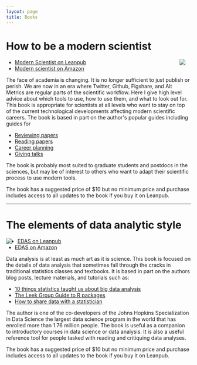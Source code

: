 ```yaml
---
layout: page
title: Books
---
```


# How to be a modern scientist

<div style="float: right; margin-right:15px">
    <a href="https://leanpub.com/datastyle"><img src="../images/modernscientist.png"/></a>
</div>

* [Modern Scientist on Leanpub](https://leanpub.com/modernscientist)
* [Modern scientist on Amazon](http://www.amazon.com/How-modern-scientist-Jeffrey-Leek-ebook/dp/B01E0EON7W)


The face of academia is changing. It is no longer sufficient to just publish or perish. We are now in an era where Twitter, Github, Figshare, and Alt Metrics are regular parts of the scientific workflow. Here I give high level advice about which tools to use, how to use them, and what to look out for. This book is appropriate for scientists at all levels who want to stay on top of the current technological developments affecting modern scientific careers. The book is based in part on the author's popular guides including guides for

* [Reviewing papers](https://github.com/jtleek/reviews)
* [Reading papers](https://github.com/jtleek/readingpapers)
* [Career planning](https://github.com/jtleek/careerplanning)
* [Giving talks](https://github.com/jtleek/talkguide)


The book is probably most suited to graduate students and postdocs in the sciences, but may be of interest to others who want to adapt their scientific process to use modern tools. 

The book has a suggested price of $10 but no minimum price and purchase includes access to all updates to the book if you buy it on Leanpub. 

--------


# The elements of data analytic style

<div style="float: left; margin-right:15px">
    <a href="https://leanpub.com/datastyle"><img src="../images/edas.jpg"/></a>
</div>

* [EDAS on Leanpub](https://leanpub.com/datastyle)
* [EDAS on Amazon](http://www.amazon.com/Elements-Data-Analytic-Style-ebook/dp/B00U6D80YY/)

Data analysis is at least as much art as it is science. This book is focused on the details of data analysis that sometimes fall through the cracks in traditional statistics classes and textbooks. It is based in part on the authors blog posts, lecture materials, and tutorials such as: 

* [10 things statistics taught us about big data analysis](http://simplystatistics.org/2014/05/22/10-things-statistics-taught-us-about-big-data-analysis/)
* [The Leek Group Guide to R packages](https://github.com/jtleek/rpackages)
* [How to share data with a statistician](https://github.com/jtleek/datasharing)

The author is one of the co-developers of the Johns Hopkins Specialization in Data Science the largest data science program in the world that has enrolled more than 1.76 million people. The book is useful as a companion to introductory courses in data science or data analysis. It is also a useful reference tool for people tasked with reading and critiquing data analyses. 

The book has a suggested price of $10 but no minimum price and purchase includes access to all updates to the book if you buy it on Leanpub. 


